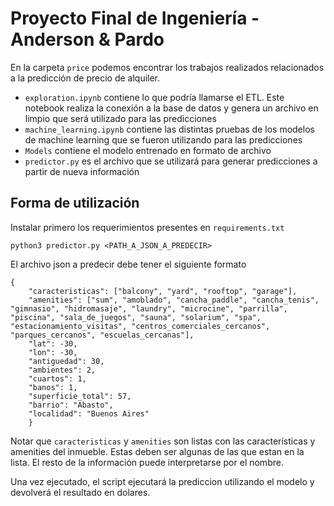 # Proyecto Final de Ingeniería - Anderson & Pardo

En la carpeta `price` podemos encontrar los trabajos realizados relacionados a la predicción de precio de alquiler.  

- `exploration.ipynb` contiene lo que podría llamarse el ETL. Este notebook realiza la conexión a la base de datos y genera un archivo en limpio que será utilizado para las predicciones
- `machine_learning.ipynb` contiene las distintas pruebas de los modelos de machine learning que se fueron utilizando para las predicciones
- `Models` contiene el modelo entrenado en formato de archivo
- `predictor.py` es el archivo que se utilizará para generar predicciones a partir de nueva información

## Forma de utilización

Instalar primero los requerimientos presentes en `requirements.txt`

```
python3 predictor.py <PATH_A_JSON_A_PREDECIR>
```

El archivo json a predecir debe tener el siguiente formato

```
{
    "caracteristicas": ["balcony", "yard", "rooftop", "garage"],
    "amenities": ["sum", "amoblado", "cancha_paddle", "cancha_tenis", "gimnasio", "hidromasaje", "laundry", "microcine", "parrilla", "piscina", "sala_de_juegos", "sauna", "solarium", "spa", "estacionamiento_visitas", "centros_comerciales_cercanos", "parques_cercanos", "escuelas_cercanas"],
    "lat": -30,
    "lon": -30,
    "antiguedad": 30,
    "ambientes": 2,
    "cuartos": 1,
    "banos": 1,
    "superficie_total": 57,
    "barrio": "Abasto",
    "localidad": "Buenos Aires"
    }
```

Notar que `caracteristicas` y `amenities` son listas con las características y amenities del inmueble. Estas deben ser algunas de las que estan en la lista. El resto de la información puede interpretarse por el nombre.

Una vez ejecutado, el script ejecutará la prediccion utilizando el modelo y devolverá el resultado en dolares.
